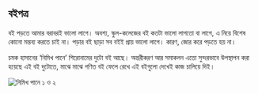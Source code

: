 ## বইপত্র

বই পড়তে আমার বরাবরই ভালো লাগে। অবশ্য, স্কুল-কলেজের বই কতটা ভালো লাগতো বা লাগে, এ নিয়ে বিশেষ কোনো মন্তব্য করতে চাই না।
পড়ার বই ছাড়া সব বইই প্রায় ভালো লাগে। কারণ, জোর করে পড়তে হয় না।

চমক হাসানের ‘নিমিখ পানে’ শিরোনামের দুটো বই আছে। অন্তরীকরণ আর সমাকলন এতো সুন্দরভাবে উপস্থাপন করা
হয়েছে এই বই দুটোতে, মাঝে মাঝে গণিত বই ফেলে রেখে এই বইগুলো দেখেই কাজ চালিয়ে দিই।

![নিমিখ পানে ১ ও ২](nimikh.jpg)
